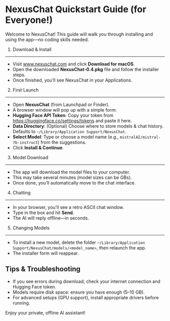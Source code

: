 # NexusChat Quickstart Guide (for Everyone!)

Welcome to NexusChat! This guide will walk you through installing and using the app—no coding skills needed.

1) Download & Install
---------------------
- Visit www.nexuschat.com and click **Download for macOS**.  
- Open the downloaded **NexusChat-0.4.pkg** file and follow the installer steps.  
- Once finished, you’ll see NexusChat in your Applications.

2) First Launch
---------------
- Open **NexusChat** (from Launchpad or Finder).  
- A browser window will pop up with a simple form:
- **Hugging Face API Token**: Copy your token from https://huggingface.co/settings/tokens and paste it here.  
- **Data Directory**: (Optional) Choose where to store models & chat history. Defaults to `~/Library/Application Support/NexusChat`.  
- **Select Model**: Type or choose a model name (e.g., `mistralAI/mistral-7b-instruct`) from the suggestions.  
- Click **Install & Continue**.

3) Model Download
------------------
- The app will download the model files to your computer.  
- This may take several minutes (model sizes can be GBs).
- Once done, you’ll automatically move to the chat interface.

4) Chatting
-----------
- In your browser, you’ll see a retro ASCII chat window.  
- Type in the box and hit **Send**.  
- The AI will reply offline—in seconds.

5) Changing Models
-------------------
- To install a new model, delete the folder `~/Library/Application Support/NexusChat/models/<model_name>`, then relaunch the app.  
- The installer form will reappear.

Tips & Troubleshooting
----------------------
- If you see errors during download, check your internet connection and Hugging Face token.  
- Models require disk space: ensure you have enough (5–10 GB).  
- For advanced setups (GPU support), install appropriate drivers before running.

Enjoy your private, offline AI assistant!  